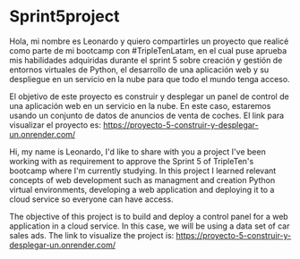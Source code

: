 # Sprint5project

Hola, mi nombre es Leonardo y quiero compartirles un proyecto que realicé como parte de mi bootcamp con #TripleTenLatam, en el cual puse aprueba mis habilidades adquiridas durante el sprint 5 sobre creación y gestión de entornos virtuales de Python, el desarrollo de una aplicación web y su despliegue en un servicio en la nube para que todo el mundo tenga acceso. 

El objetivo de este proyecto es construir y desplegar un panel de control de una aplicación web en un servicio en la nube. En este caso, estaremos usando un conjunto de datos de anuncios de venta de coches. 
El link para visualizar el proyecto es: https://proyecto-5-construir-y-desplegar-un.onrender.com/

Hi, my name is Leonardo, I'd like to share with you a project I've been working with as requirement to approve the Sprint 5 of TripleTen's bootcamp where I'm currently studying. In this project I learned relevant concepts of web development such as managment and creation Python virtual environments, developing a web application and deploying it to a cloud service so everyone can have access.

The objective of this project is to build and deploy a control panel for a web application in a cloud service. In this case, we will be using a data set of car sales ads. 
The link to visualize the project is: https://proyecto-5-construir-y-desplegar-un.onrender.com/
